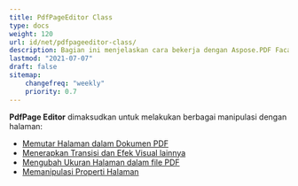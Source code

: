 ```yaml
---
title: PdfPageEditor Class
type: docs
weight: 120
url: id/net/pdfpageeditor-class/
description: Bagian ini menjelaskan cara bekerja dengan Aspose.PDF Facades menggunakan PdfPageEditor Class.
lastmod: "2021-07-07"
draft: false
sitemap:
    changefreq: "weekly"
    priority: 0.7
---
```


**PdfPage Editor** dimaksudkan untuk melakukan berbagai manipulasi dengan halaman:

- [Memutar Halaman dalam Dokumen PDF](/pdf/net/working-with-page-rotation/)
- [Menerapkan Transisi dan Efek Visual lainnya](/pdf/net/editing-a-pdf-s-individual-pages-using-pdfpageeditor-class/)
- [Mengubah Ukuran Halaman dalam file PDF](/pdf/net/changing-page-sizes-in-a-pdf-file/)
- [Memanipulasi Properti Halaman](/pdf/net/manipulate-page-properties/)
